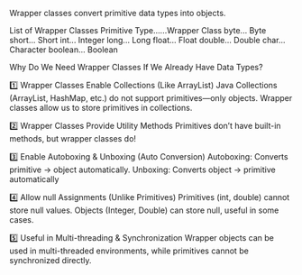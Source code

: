 Wrapper classes convert primitive data types into objects.

List of Wrapper Classes
Primitive Type......Wrapper Class
byte... Byte
short... Short
int... Integer
long... Long
float... Float
double... Double
char... Character
boolean... Boolean

Why Do We Need Wrapper Classes If We Already Have Data Types?

1️⃣ Wrapper Classes Enable Collections (Like ArrayList)
Java Collections (ArrayList, HashMap, etc.) do not support primitives—only objects.
Wrapper classes allow us to store primitives in collections.

2️⃣ Wrapper Classes Provide Utility Methods
Primitives don’t have built-in methods, but wrapper classes do!

3️⃣ Enable Autoboxing & Unboxing (Auto Conversion)
Autoboxing: Converts primitive → object automatically.
Unboxing: Converts object → primitive automatically

4️⃣ Allow null Assignments (Unlike Primitives)
Primitives (int, double) cannot store null values.
Objects (Integer, Double) can store null, useful in some cases.

5️⃣ Useful in Multi-threading & Synchronization
Wrapper objects can be used in multi-threaded environments, while primitives cannot be synchronized directly.
